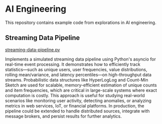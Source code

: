 # AI Engineering

This repository contains example code from explorations in AI engineering.

## Streaming Data Pipeline

[streaming-data-pipeline.py](streaming-data-pipeline.py)

Implements a simulated streaming data pipeline using Python's asyncio for real-time event processing. It demonstrates how to efficiently track statistics—such as unique users, user frequencies, value distributions, rolling mean/variance, and latency percentiles—on high-throughput data streams. Probabilistic data structures like HyperLogLog and Count-Min Sketch are used for scalable, memory-efficient estimation of unique counts and item frequencies, which are critical in large-scale systems where exact computation is costly. This approach is useful for studying real-world scenarios like monitoring user activity, detecting anomalies, or analyzing metrics in web services, IoT, or financial platforms. In production, the pipeline could be extended to handle distributed sources, integrate with message brokers, and persist results for further analytics.
